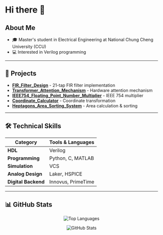 # Hi there 👋

## About Me
- 🎓 Master's student in Electrical Engineering at National Chung Cheng University (CCU)
- 💻 Interested in Verilog programming

---

## 📂 Projects

- **[FIR_Filter_Design](https://github.com/lu0425/FIR_Filter_Design)** - 21-tap FIR filter implementation
- **[Transformer_Attention_Mechanism](https://github.com/lu0425/Transformer_Attention_Mechanism)** - Hardware attention mechanism
- **[IEEE754_Floating_Point_Number_Multiplier](https://github.com/lu0425/IEEE754_Floating_Point_Number_Multiplier)** - IEEE 754 multiplier
- **[Coordinate_Calculator](https://github.com/lu0425/Coordinate_Calculator)** - Coordinate transformation
- **[Heptagons_Area_Sorting_System](https://github.com/lu0425/Heptagons_Area_Sorting_System)** - Area calculation & sorting

---

## 🛠️ Technical Skills

| Category | Tools & Languages |
|----------|-------------------|
| **HDL** | Verilog |
| **Programming** | Python, C, MATLAB |
| **Simulation** | VCS |
| **Analog Design** | Laker, HSPICE |
| **Digital Backend** | Innovus, PrimeTime |

---

## 📊 GitHub Stats

<div align="center">

![Top Languages](https://github-readme-stats.vercel.app/api/top-langs/?username=lu0425&layout=compact&theme=default)

![GitHub Stats](https://github-readme-stats.vercel.app/api?username=lu0425&show_icons=true&theme=default)

</div>
